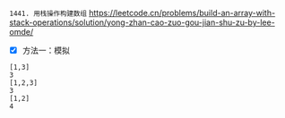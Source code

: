 
`1441. 用栈操作构建数组` https://leetcode.cn/problems/build-an-array-with-stack-operations/solution/yong-zhan-cao-zuo-gou-jian-shu-zu-by-lee-omde/
- [x] 方法一：模拟

```
[1,3]
3
[1,2,3]
3
[1,2]
4
```
